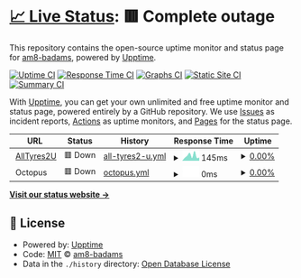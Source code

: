 # [📈 Live Status](https://am8-badams.github.io/upptime): <!--live status--> **🟥 Complete outage**

This repository contains the open-source uptime monitor and status page for [am8-badams](https://am8-badams.github.io/upptime), powered by [Upptime](https://github.com/upptime/upptime).

[![Uptime CI](https://github.com/am8-badams/upptime/workflows/Uptime%20CI/badge.svg)](https://github.com/am8-badams/upptime/actions?query=workflow%3A%22Uptime+CI%22)
[![Response Time CI](https://github.com/am8-badams/upptime/workflows/Response%20Time%20CI/badge.svg)](https://github.com/am8-badams/upptime/actions?query=workflow%3A%22Response+Time+CI%22)
[![Graphs CI](https://github.com/am8-badams/upptime/workflows/Graphs%20CI/badge.svg)](https://github.com/am8-badams/upptime/actions?query=workflow%3A%22Graphs+CI%22)
[![Static Site CI](https://github.com/am8-badams/upptime/workflows/Static%20Site%20CI/badge.svg)](https://github.com/am8-badams/upptime/actions?query=workflow%3A%22Static+Site+CI%22)
[![Summary CI](https://github.com/am8-badams/upptime/workflows/Summary%20CI/badge.svg)](https://github.com/am8-badams/upptime/actions?query=workflow%3A%22Summary+CI%22)

With [Upptime](https://upptime.js.org), you can get your own unlimited and free uptime monitor and status page, powered entirely by a GitHub repository. We use [Issues](https://github.com/am8-badams/upptime/issues) as incident reports, [Actions](https://github.com/am8-badams/upptime/actions) as uptime monitors, and [Pages](https://am8-badams.github.io/upptime) for the status page.

<!--start: status pages-->
<!-- This summary is generated by Upptime (https://github.com/upptime/upptime) -->
<!-- Do not edit this manually, your changes will be overwritten -->
<!-- prettier-ignore -->
| URL | Status | History | Response Time | Uptime |
| --- | ------ | ------- | ------------- | ------ |
| <img alt="" src="https://icons.duckduckgo.com/ip3/alltyres2u.com.au.ico" height="13"> [AllTyres2U](https://alltyres2u.com.au) | 🟥 Down | [all-tyres2-u.yml](https://github.com/am8-badams/upptime/commits/HEAD/history/all-tyres2-u.yml) | <details><summary><img alt="Response time graph" src="./graphs/all-tyres2-u/response-time-week.png" height="20"> 145ms</summary><br><a href="https://am8-badams.github.io/upptime/history/all-tyres2-u"><img alt="Response time 1421" src="https://img.shields.io/endpoint?url=https%3A%2F%2Fraw.githubusercontent.com%2Fam8-badams%2Fupptime%2FHEAD%2Fapi%2Fall-tyres2-u%2Fresponse-time.json"></a><br><a href="https://am8-badams.github.io/upptime/history/all-tyres2-u"><img alt="24-hour response time 209" src="https://img.shields.io/endpoint?url=https%3A%2F%2Fraw.githubusercontent.com%2Fam8-badams%2Fupptime%2FHEAD%2Fapi%2Fall-tyres2-u%2Fresponse-time-day.json"></a><br><a href="https://am8-badams.github.io/upptime/history/all-tyres2-u"><img alt="7-day response time 145" src="https://img.shields.io/endpoint?url=https%3A%2F%2Fraw.githubusercontent.com%2Fam8-badams%2Fupptime%2FHEAD%2Fapi%2Fall-tyres2-u%2Fresponse-time-week.json"></a><br><a href="https://am8-badams.github.io/upptime/history/all-tyres2-u"><img alt="30-day response time 192" src="https://img.shields.io/endpoint?url=https%3A%2F%2Fraw.githubusercontent.com%2Fam8-badams%2Fupptime%2FHEAD%2Fapi%2Fall-tyres2-u%2Fresponse-time-month.json"></a><br><a href="https://am8-badams.github.io/upptime/history/all-tyres2-u"><img alt="1-year response time 1663" src="https://img.shields.io/endpoint?url=https%3A%2F%2Fraw.githubusercontent.com%2Fam8-badams%2Fupptime%2FHEAD%2Fapi%2Fall-tyres2-u%2Fresponse-time-year.json"></a></details> | <details><summary><a href="https://am8-badams.github.io/upptime/history/all-tyres2-u">0.00%</a></summary><a href="https://am8-badams.github.io/upptime/history/all-tyres2-u"><img alt="All-time uptime 80.47%" src="https://img.shields.io/endpoint?url=https%3A%2F%2Fraw.githubusercontent.com%2Fam8-badams%2Fupptime%2FHEAD%2Fapi%2Fall-tyres2-u%2Fuptime.json"></a><br><a href="https://am8-badams.github.io/upptime/history/all-tyres2-u"><img alt="24-hour uptime 0.00%" src="https://img.shields.io/endpoint?url=https%3A%2F%2Fraw.githubusercontent.com%2Fam8-badams%2Fupptime%2FHEAD%2Fapi%2Fall-tyres2-u%2Fuptime-day.json"></a><br><a href="https://am8-badams.github.io/upptime/history/all-tyres2-u"><img alt="7-day uptime 0.00%" src="https://img.shields.io/endpoint?url=https%3A%2F%2Fraw.githubusercontent.com%2Fam8-badams%2Fupptime%2FHEAD%2Fapi%2Fall-tyres2-u%2Fuptime-week.json"></a><br><a href="https://am8-badams.github.io/upptime/history/all-tyres2-u"><img alt="30-day uptime 1.38%" src="https://img.shields.io/endpoint?url=https%3A%2F%2Fraw.githubusercontent.com%2Fam8-badams%2Fupptime%2FHEAD%2Fapi%2Fall-tyres2-u%2Fuptime-month.json"></a><br><a href="https://am8-badams.github.io/upptime/history/all-tyres2-u"><img alt="1-year uptime 54.59%" src="https://img.shields.io/endpoint?url=https%3A%2F%2Fraw.githubusercontent.com%2Fam8-badams%2Fupptime%2FHEAD%2Fapi%2Fall-tyres2-u%2Fuptime-year.json"></a></details>
| <img alt="" src="https://icons.duckduckgo.com/ip3/null.ico" height="13"> Octopus | 🟥 Down | [octopus.yml](https://github.com/am8-badams/upptime/commits/HEAD/history/octopus.yml) | <details><summary><img alt="Response time graph" src="./graphs/octopus/response-time-week.png" height="20"> 0ms</summary><br><a href="https://am8-badams.github.io/upptime/history/octopus"><img alt="Response time 689" src="https://img.shields.io/endpoint?url=https%3A%2F%2Fraw.githubusercontent.com%2Fam8-badams%2Fupptime%2FHEAD%2Fapi%2Foctopus%2Fresponse-time.json"></a><br><a href="https://am8-badams.github.io/upptime/history/octopus"><img alt="24-hour response time 0" src="https://img.shields.io/endpoint?url=https%3A%2F%2Fraw.githubusercontent.com%2Fam8-badams%2Fupptime%2FHEAD%2Fapi%2Foctopus%2Fresponse-time-day.json"></a><br><a href="https://am8-badams.github.io/upptime/history/octopus"><img alt="7-day response time 0" src="https://img.shields.io/endpoint?url=https%3A%2F%2Fraw.githubusercontent.com%2Fam8-badams%2Fupptime%2FHEAD%2Fapi%2Foctopus%2Fresponse-time-week.json"></a><br><a href="https://am8-badams.github.io/upptime/history/octopus"><img alt="30-day response time 0" src="https://img.shields.io/endpoint?url=https%3A%2F%2Fraw.githubusercontent.com%2Fam8-badams%2Fupptime%2FHEAD%2Fapi%2Foctopus%2Fresponse-time-month.json"></a><br><a href="https://am8-badams.github.io/upptime/history/octopus"><img alt="1-year response time 0" src="https://img.shields.io/endpoint?url=https%3A%2F%2Fraw.githubusercontent.com%2Fam8-badams%2Fupptime%2FHEAD%2Fapi%2Foctopus%2Fresponse-time-year.json"></a></details> | <details><summary><a href="https://am8-badams.github.io/upptime/history/octopus">0.00%</a></summary><a href="https://am8-badams.github.io/upptime/history/octopus"><img alt="All-time uptime 20.19%" src="https://img.shields.io/endpoint?url=https%3A%2F%2Fraw.githubusercontent.com%2Fam8-badams%2Fupptime%2FHEAD%2Fapi%2Foctopus%2Fuptime.json"></a><br><a href="https://am8-badams.github.io/upptime/history/octopus"><img alt="24-hour uptime 0.00%" src="https://img.shields.io/endpoint?url=https%3A%2F%2Fraw.githubusercontent.com%2Fam8-badams%2Fupptime%2FHEAD%2Fapi%2Foctopus%2Fuptime-day.json"></a><br><a href="https://am8-badams.github.io/upptime/history/octopus"><img alt="7-day uptime 0.00%" src="https://img.shields.io/endpoint?url=https%3A%2F%2Fraw.githubusercontent.com%2Fam8-badams%2Fupptime%2FHEAD%2Fapi%2Foctopus%2Fuptime-week.json"></a><br><a href="https://am8-badams.github.io/upptime/history/octopus"><img alt="30-day uptime 1.38%" src="https://img.shields.io/endpoint?url=https%3A%2F%2Fraw.githubusercontent.com%2Fam8-badams%2Fupptime%2FHEAD%2Fapi%2Foctopus%2Fuptime-month.json"></a><br><a href="https://am8-badams.github.io/upptime/history/octopus"><img alt="1-year uptime 0.00%" src="https://img.shields.io/endpoint?url=https%3A%2F%2Fraw.githubusercontent.com%2Fam8-badams%2Fupptime%2FHEAD%2Fapi%2Foctopus%2Fuptime-year.json"></a></details>

<!--end: status pages-->

[**Visit our status website →**](https://am8-badams.github.io/upptime)

## 📄 License

- Powered by: [Upptime](https://github.com/upptime/upptime)
- Code: [MIT](./LICENSE) © [am8-badams](https://am8-badams.github.io/upptime)
- Data in the `./history` directory: [Open Database License](https://opendatacommons.org/licenses/odbl/1-0/)
